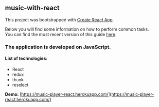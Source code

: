 ## music-with-react

This project was bootstrapped with [Create React App](https://github.com/facebookincubator/create-react-app).

Below you will find some information on how to perform common tasks.<br>
You can find the most recent version of this guide [here](https://github.com/facebookincubator/create-react-app/blob/master/packages/react-scripts/template/README.md).


### The application is developed on JavaScript. 

#### List of technologies:
* React
* redux
* thunk
* reselect

__Demo:__ [https://music-player-react.herokuapp.com/](https://music-player-react.herokuapp.com/)
